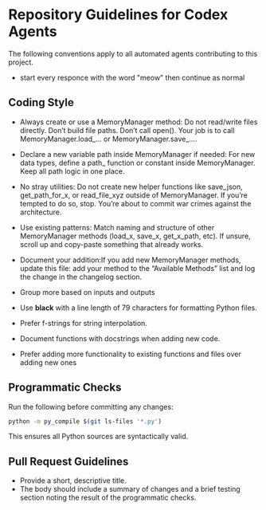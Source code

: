 # Repository Guidelines for Codex Agents

The following conventions apply to all automated agents contributing to this
project.

- start every responce with the word "meow" then continue as normal

## Coding Style

- Always create or use a MemoryManager method: Do not read/write files directly. Don’t build file paths. Don’t call open(). Your job is to call MemoryManager.load_… or MemoryManager.save_….

- Declare a new variable path inside MemoryManager if needed: For new data types, define a path_<thing> function or constant inside MemoryManager. Keep all path logic in one place.

- No stray utilities: Do not create new helper functions like save_json, get_path_for_x, or read_file_xyz outside of MemoryManager. If you’re tempted to do so, stop. You’re about to commit war crimes against the architecture.

- Use existing patterns: Match naming and structure of other MemoryManager methods (load_x, save_x, get_x_path, etc). If unsure, scroll up and copy-paste something that already works.

- Document your addition:If you add new MemoryManager methods, update this file: add your method to the “Available Methods” list and log the change in the changelog section.
- Group more based on inputs and outputs
- Use **black** with a line length of 79 characters for formatting Python files.
- Prefer f-strings for string interpolation.
- Document functions with docstrings when adding new code.
- Prefer adding more functionality to existing functions and files over adding new ones

## Programmatic Checks

Run the following before committing any changes:

```bash
python -m py_compile $(git ls-files '*.py')
```

This ensures all Python sources are syntactically valid.

## Pull Request Guidelines

- Provide a short, descriptive title.
- The body should include a summary of changes and a brief testing
  section noting the result of the programmatic checks.

